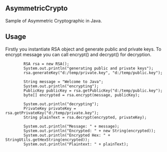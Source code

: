 ## AsymmetricCrypto

Sample of Asymmetric Cryptographic in Java.

## Usage

Firstly you instantiate RSA object and generate public and private keys. To encrypt message you can call encrypt() and decrypt() for decryption.

            RSA rsa = new RSA();
            System.out.println("generating public and private keys");
            rsa.generateKey("d:/temp/private.key", "d:/temp/public.key");

            String message = "Welcome to Java";
            System.out.println("encrypting");
            PublicKey publicKey = rsa.getPublicKey("d:/temp/public.key");
            byte[] encrypted = rsa.encrypt(message, publicKey);

            System.out.println("decrypting");
            PrivateKey privateKey = rsa.getPrivateKey("d:/temp/private.key");
            String plainText = rsa.decrypt(encrypted, privateKey);

            System.out.println("Message: " + message);
            System.out.println("Encrypted: " + new String(encrypted));
            System.out.println("Encrypted Hex: " + StringUtils.getHexString(encrypted));
            System.out.println("Plaintext: " + plainText);
